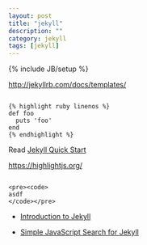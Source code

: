 ```yaml
---
layout: post
title: "jekyll"
description: ""
category: jekyll
tags: [jekyll]
---
```

{% include JB/setup %}


<http://jekyllrb.com/docs/templates/>

<pre><code>
&#123;% highlight ruby linenos %&#125;
def foo
  puts 'foo'
end
&#123;% endhighlight %&#125;
</code></pre>


Read [Jekyll Quick Start](http://jekyllbootstrap.com/usage/jekyll-quick-start.html)


<https://highlightjs.org/>

<pre><code>
&lt;pre&gt;&lt;code&gt;
asdf
&lt;/code&gt;&lt;/pre&gt;
</code></pre>


* [Introduction to Jekyll](http://jekyllbootstrap.com/lessons/jekyll-introduction.html)

* [Simple JavaScript Search for Jekyll](https://github.com/christian-fei/Simple-Jekyll-Search)



